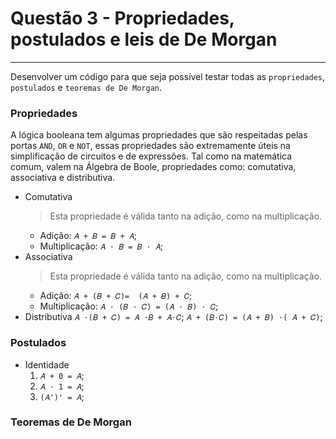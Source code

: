 # Questão 3 - Propriedades, postulados e leis de De Morgan
---

Desenvolver um código para que seja possível testar todas as `propriedades`,
`postulados` e `teoremas de De Morgan`.

### Propriedades
A lógica booleana tem algumas propriedades que são respeitadas pelas portas `AND`, `OR` e `NOT`, essas propriedades são extremamente úteis na simplificação de circuitos e de expressões. Tal como na matemática comum, valem na Álgebra de Boole, propriedades como: comutativa, associativa e distributiva.

- Comutativa
    > Esta propriedade é válida tanto na adição, como na multiplicação.
    - Adição: `𝐴 + 𝐵 = 𝐵 + 𝐴`;
    - Multiplicação: `𝐴 ⋅ 𝐵 = 𝐵 ⋅ 𝐴`;
- Associativa
    > Esta propriedade é válida tanto na adição, como na multiplicação.
    - Adição: `𝐴 + (𝐵 + 𝐶)=  (𝐴 + 𝐵) + 𝐶`;
    - Multiplicação: `𝐴 ⋅ (𝐵 ⋅ 𝐶) = (𝐴 ⋅ 𝐵) ⋅ 𝐶`;
- Distributiva
    `𝐴 ⋅(𝐵 + 𝐶) = 𝐴 ⋅𝐵 + 𝐴⋅𝐶`;
    `𝐴 + (𝐵⋅𝐶) = (𝐴 + 𝐵) ⋅( 𝐴 + 𝐶)`;

### Postulados

- Identidade
    1.  `𝐴 + 0 = 𝐴`;
    2. `𝐴 ⋅ 1 = 𝐴`;
    3. `(𝐴')' = 𝐴`;

### Teoremas de De Morgan